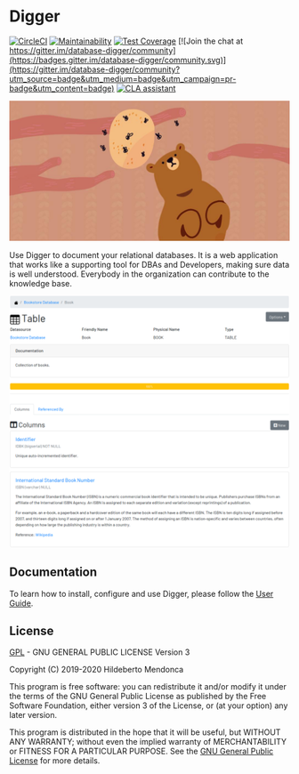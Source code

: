 # Digger

[![CircleCI](https://circleci.com/gh/htmfilho/digger/tree/master.svg?style=svg)](https://circleci.com/gh/htmfilho/digger/tree/master)
[![Maintainability](https://api.codeclimate.com/v1/badges/d7883e061b0c699fde4f/maintainability)](https://codeclimate.com/github/htmfilho/digger/maintainability)
[![Test Coverage](https://api.codeclimate.com/v1/badges/d7883e061b0c699fde4f/test_coverage)](https://codeclimate.com/github/htmfilho/digger/test_coverage)
[![Join the chat at https://gitter.im/database-digger/community](https://badges.gitter.im/database-digger/community.svg)](https://gitter.im/database-digger/community?utm_source=badge&utm_medium=badge&utm_campaign=pr-badge&utm_content=badge)
[![CLA assistant](https://cla-assistant.io/readme/badge/htmfilho/digger)](https://cla-assistant.io/htmfilho/digger)

![Banner](theme.jpg)

Use Digger to document your relational databases. It is a web application that works like a supporting tool for DBAs and Developers, making sure data is well understood. Everybody in the organization can contribute to the knowledge base.

![Screenshot](docs/images/table.png)

## Documentation 

To learn how to install, configure and use Digger, please follow the [User Guide].

## License

[GPL] - GNU GENERAL PUBLIC LICENSE Version 3

Copyright (C) 2019-2020 Hildeberto Mendonca

This program is free software: you can redistribute it and/or modify
it under the terms of the GNU General Public License as published by
the Free Software Foundation, either version 3 of the License, or
(at your option) any later version.

This program is distributed in the hope that it will be useful,
but WITHOUT ANY WARRANTY; without even the implied warranty of
MERCHANTABILITY or FITNESS FOR A PARTICULAR PURPOSE.  See the
[GNU General Public License][GPL] for more details.

[user guide]: https://www.hildeberto.com/digger/
[GPL]: https://github.com/htmfilho/digger/blob/master/LICENSE
